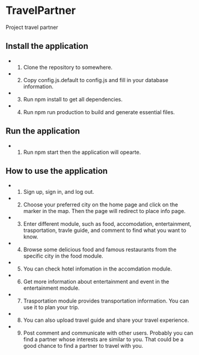 # TravelPartner
Project travel partner

## Install the application

- 1. Clone the repository to somewhere.
- 2. Copy config.js.default to config.js and fill in your database information.
- 3. Run npm install to get all dependencies.
- 4. Run npm run production to build and generate essential files.

## Run the application

- 1. Run npm start then the application will opearte.

## How to use the application

- 1. Sign up, sign in, and log out.
- 2. Choose your preferred city on the home page and click on the marker in the map. Then the page will redirect to place info page.
- 3. Enter different module, such as food, accomodation, entertainment, trasportation, travle guide, and comment to find what you want to know.
- 4. Browse some delicious food and famous restaurants from the specific city in the food module.
- 5. You can check hotel infomation in the accomdation module.
- 6. Get more information about entertainment and event in the entertainment module.
- 7. Trasportation module provides transportation information. You can use it to plan your trip.
- 8. You can also upload travel guide and share your travel experience.
- 9. Post comment and communicate with other users. Probably you can find a partner whose interests are similar to you. That could be a good chance to find a partner to travel with you.
